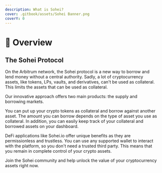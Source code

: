 ```yaml
---
description: What is Sohei?
cover: .gitbook/assets/Sohei Banner.png
coverY: 0
---
```


# 🥷 Overview

## The Sohei Protocol

On the Arbitrum network, the Sohei protocol is a new way to borrow and lend money without a central authority. Sadly, a lot of cryptocurrency assets, like tokens, LPs, vaults, and derivatives, can't be used as collateral. This limits the assets that can be used as collateral.

Our innovative approach offers two main products: the supply and borrowing markets.

You can put up your crypto tokens as collateral and borrow against another asset. The amount you can borrow depends on the type of asset you use as collateral. In addition, you can easily keep track of your collateral and borrowed assets on your dashboard.

DeFi applications like Sohei.io offer unique benefits as they are permissionless and trustless. You can use any supported wallet to interact with the platform, so you don't need a trusted third party. This means that you remain in complete control of your crypto assets.

Join the Sohei community and help unlock the value of your cryptocurrency assets right now.
